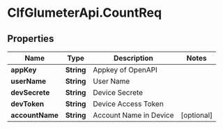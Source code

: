 # ClfGlumeterApi.CountReq

## Properties
Name | Type | Description | Notes
------------ | ------------- | ------------- | -------------
**appKey** | **String** | Appkey of OpenAPI | 
**userName** | **String** | User Name | 
**devSecrete** | **String** | Device Secrete | 
**devToken** | **String** | Device Access Token | 
**accountName** | **String** | Account Name in Device | [optional] 
